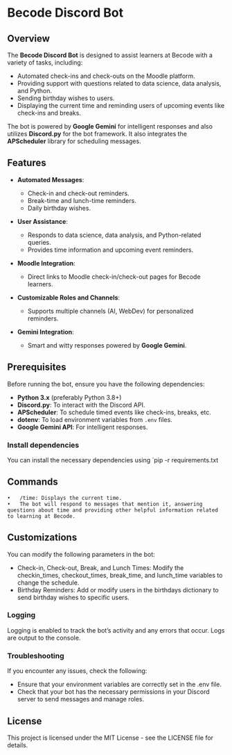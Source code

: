 # Becode Discord Bot

## Overview

The **Becode Discord Bot** is designed to assist learners at Becode with a variety of tasks, including:
- Automated check-ins and check-outs on the Moodle platform.
- Providing support with questions related to data science, data analysis, and Python.
- Sending birthday wishes to users.
- Displaying the current time and reminding users of upcoming events like check-ins and breaks.

The bot is powered by **Google Gemini** for intelligent responses and also utilizes **Discord.py** for the bot framework. It also integrates the **APScheduler** library for scheduling messages.

## Features

- **Automated Messages**:
  - Check-in and check-out reminders.
  - Break-time and lunch-time reminders.
  - Daily birthday wishes.
  
- **User Assistance**:
  - Responds to data science, data analysis, and Python-related queries.
  - Provides time information and upcoming event reminders.
  
- **Moodle Integration**:
  - Direct links to Moodle check-in/check-out pages for Becode learners.
  
- **Customizable Roles and Channels**:
  - Supports multiple channels (AI, WebDev) for personalized reminders.

- **Gemini Integration**:
  - Smart and witty responses powered by **Google Gemini**.
  
## Prerequisites

Before running the bot, ensure you have the following dependencies:

- **Python 3.x** (preferably Python 3.8+)
- **Discord.py**: To interact with the Discord API.
- **APScheduler**: To schedule timed events like check-ins, breaks, etc.
- **dotenv**: To load environment variables from `.env` files.
- **Google Gemini API**: For intelligent responses.

### Install dependencies

You can install the necessary dependencies using `pip -r requirements.txt

## Commands
	•	/time: Displays the current time.
	•	The bot will respond to messages that mention it, answering questions about time and providing other helpful information related to learning at Becode.

## Customizations

You can modify the following parameters in the bot:
- Check-in, Check-out, Break, and Lunch Times: Modify the checkin_times, checkout_times, break_time, and lunch_time variables to change the schedule.
- Birthday Reminders: Add or modify users in the birthdays dictionary to send birthday wishes to specific users.

### Logging

Logging is enabled to track the bot’s activity and any errors that occur. Logs are output to the console.

### Troubleshooting

If you encounter any issues, check the following:
- Ensure that your environment variables are correctly set in the .env file.
- Check that your bot has the necessary permissions in your Discord server to send messages and manage roles.

## License

This project is licensed under the MIT License - see the LICENSE file for details.
